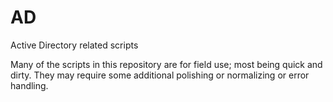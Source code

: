 # AD
Active Directory related scripts

Many of the scripts in this repository are for field use; most being quick and dirty.  They may require some additional polishing or normalizing or error handling.  

